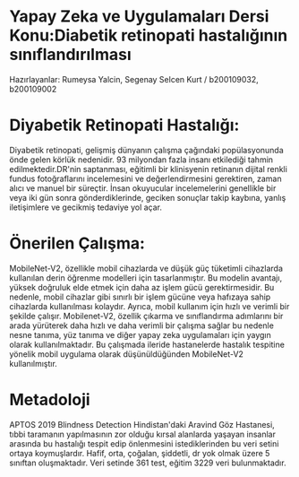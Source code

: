 # Yapay Zeka ve Uygulamaları Dersi Konu:Diabetik retinopati hastalığının sınıflandırılması 
Hazırlayanlar: Rumeysa Yalcin, Segenay Selcen Kurt / b200109032, b200109002

 # Diyabetik Retinopati Hastalığı:
Diyabetik retinopati, gelişmiş dünyanın çalışma çağındaki popülasyonunda önde gelen körlük nedenidir. 93 milyondan fazla insanı etkilediği tahmin edilmektedir.DR'nin saptanması, eğitimli bir klinisyenin retinanın dijital renkli fundus fotoğraflarını incelemesini ve değerlendirmesini gerektiren, zaman alıcı ve manuel bir süreçtir. İnsan okuyucular incelemelerini genellikle bir veya iki gün sonra gönderdiklerinde, geciken sonuçlar takip kaybına, yanlış iletişimlere ve gecikmiş tedaviye yol açar.

# Önerilen Çalışma:
MobileNet-V2, özellikle mobil cihazlarda ve düşük güç tüketimli cihazlarda kullanılan derin öğrenme modelleri için tasarlanmıştır. Bu modelin avantajı, yüksek doğruluk elde etmek için daha az işlem gücü gerektirmesidir. Bu nedenle, mobil cihazlar gibi sınırlı bir işlem gücüne veya hafızaya sahip cihazlarda kullanılması kolaydır. Ayrıca, mobil kullanım için hızlı ve verimli bir şekilde çalışır.
Mobilenet-V2, özellik çıkarma ve sınıflandırma adımlarını bir arada yürüterek daha hızlı ve daha verimli bir çalışma sağlar bu nedenle nesne tanıma, yüz tanıma ve diğer yapay zeka uygulamaları için yaygın olarak kullanılmaktadır.
Bu çalışmada ileride hastanelerde hastalık tespitine yönelik mobil uygulama olarak düşünüldüğünden MobileNet-V2 kullanılmıştır.

# Metadoloji
APTOS 2019 Blindness Detection
Hindistan'daki Aravind Göz Hastanesi, tıbbi taramanın yapılmasının zor olduğu kırsal alanlarda yaşayan insanlar arasında bu hastalığı tespit edip önlenmesini istediklerinden bu veri setini ortaya koymuşlardır.
Hafif, orta, çoğalan, şiddetli, dr yok olmak üzere 5 sınıftan oluşmaktadır. 
Veri setinde 361 test, eğitim 3229 veri bulunmaktadır. 

 

